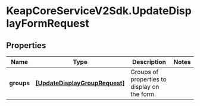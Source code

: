 # KeapCoreServiceV2Sdk.UpdateDisplayFormRequest

## Properties

Name | Type | Description | Notes
------------ | ------------- | ------------- | -------------
**groups** | [**[UpdateDisplayGroupRequest]**](UpdateDisplayGroupRequest.md) | Groups of properties to display on the form. | 


